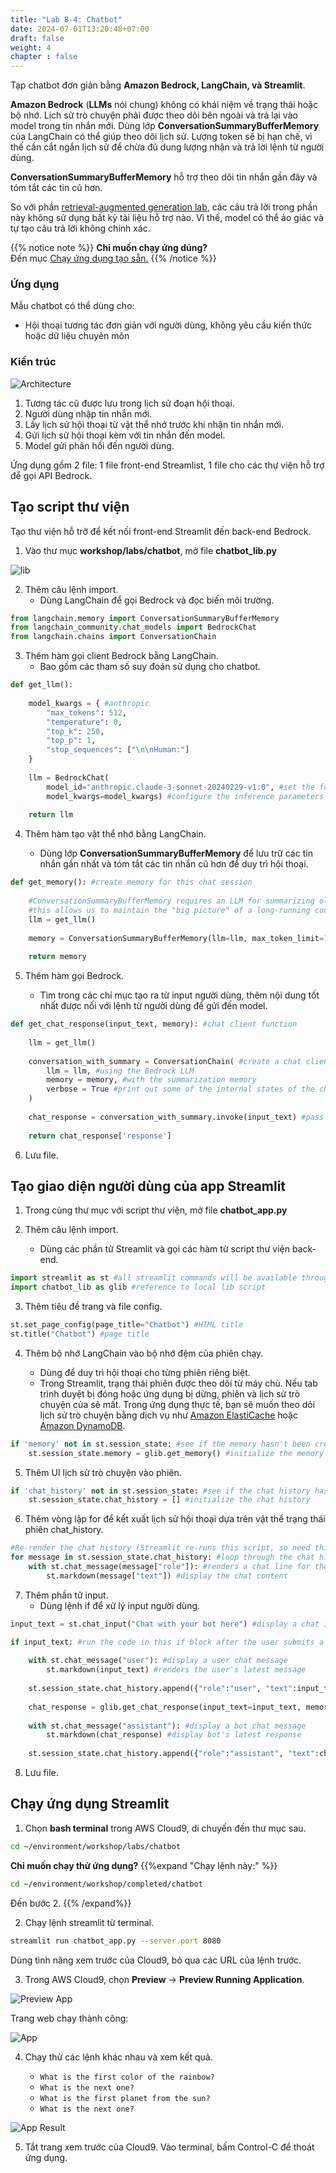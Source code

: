 ```yaml
---
title: "Lab B-4: Chatbot"
date: 2024-07-01T13:20:48+07:00
draft: false
weight: 4
chapter : false
---
```


Tạp chatbot đơn giản bằng **Amazon Bedrock, LangChain, và Streamlit**.

**Amazon Bedrock** (**LLMs** nói chung) không có khái niệm về trạng thái hoặc bộ nhớ. Lịch sử trò chuyện phải được theo dõi bên ngoài và trả lại vào model trong tin nhắn mới. Dùng lớp **ConversationSummaryBufferMemory** của LangChain có thể giúp theo dõi lịch sử. Lượng token sẽ bị hạn chế, vì thế cần cắt ngắn lịch sử để chừa đủ dung lượng nhận và trả lời lệnh từ người dùng.

**ConversationSummaryBufferMemory** hỗ trợ theo dõi tin nhắn gần đây và tóm tắt các tin cũ hơn.

So với phần [retrieval-augmented generation lab](LabB-3.md), các câu trả lời trong phần này không sử dụng bất kỳ tài liệu hỗ trợ nào. Vì thế, model có thể ảo giác và tự tạo câu trả lời không chính xác.

{{% notice note %}}
**Chỉ muốn chạy ứng dúng?**\
Đến mục [Chạy ứng dụng tạo sẵn.](#run-the-streamlit-app)
{{% /notice %}}

### Ứng dụng
Mẫu chatbot có thể dùng cho:
- Hội thoại tương tác đơn giản với người dùng, không yêu cầu kiến thức hoặc dữ liệu chuyên môn

### Kiến trúc

![Architecture](/images/2-Bedrock/basic/B-4/architecture.png)

1. Tương tác cũ được lưu trong lịch sử đoạn hội thoại.
2. Người dùng nhập tin nhắn mới.
3. Lấy lịch sử hội thoại từ vật thể nhớ trước khi nhận tin nhắn mới.
4. Gửi lịch sử hội thoại kèm với tin nhắn đến model.
5. Model gửi phản hồi đến người dùng.

Ứng dụng gồm 2 file: 1 file front-end Streamlist, 1 file cho các thự viện hỗ trợ để gọi API Bedrock.

## Tạo script thư viện
Tạo thư viện hỗ trỡ để kết nối front-end Streamlit đến back-end Bedrock.

1. Vào thư mục **workshop/labs/chatbot**, mở file **chatbot_lib.py**

![lib](/images/2-Bedrock/basic/B-4/1.png)

2. Thêm câu lệnh import.    
   - Dùng LangChain để gọi Bedrock và đọc biến môi trường.

```py
from langchain.memory import ConversationSummaryBufferMemory
from langchain_community.chat_models import BedrockChat
from langchain.chains import ConversationChain
```

3. Thêm hàm gọi client Bedrock bằng LangChain.  
   - Bao gồm các tham số suy đoán sử dụng cho chatbot.

```py
def get_llm():
        
    model_kwargs = { #anthropic
        "max_tokens": 512,
        "temperature": 0, 
        "top_k": 250, 
        "top_p": 1, 
        "stop_sequences": ["\n\nHuman:"] 
    }
    
    llm = BedrockChat(
        model_id="anthropic.claude-3-sonnet-20240229-v1:0", #set the foundation model
        model_kwargs=model_kwargs) #configure the inference parameters
    
    return llm
```

4. Thêm hàm tạo vật thể nhớ bằng LangChain.

   - Dùng lớp **ConversationSummaryBufferMemory** để lưu trữ các tin nhắn gần nhất và tóm tắt các tin nhắn cũ hơn để duy trì hội thoại.

```py
def get_memory(): #create memory for this chat session
    
    #ConversationSummaryBufferMemory requires an LLM for summarizing older messages
    #this allows us to maintain the "big picture" of a long-running conversation
    llm = get_llm()
    
    memory = ConversationSummaryBufferMemory(llm=llm, max_token_limit=1024) #Maintains a summary of previous messages
    
    return memory
```

5. Thêm hàm gọi Bedrock.

   - Tìm trong các chỉ mục tạo ra từ input người dùng, thêm nội dung tốt nhất được nối với lệnh từ người dùng để gửi đến model.

```py
def get_chat_response(input_text, memory): #chat client function
    
    llm = get_llm()
    
    conversation_with_summary = ConversationChain( #create a chat client
        llm = llm, #using the Bedrock LLM
        memory = memory, #with the summarization memory
        verbose = True #print out some of the internal states of the chain while running
    )
    
    chat_response = conversation_with_summary.invoke(input_text) #pass the user message and summary to the model
    
    return chat_response['response']
```

6. Lưu file.

## Tạo giao diện người dùng của app Streamlit

1. Trong cùng thư mục với script thư viện, mở file **chatbot_app.py**

2. Thêm câu lệnh import.

   - Dùng các phần tử Streamlit và gọi các hàm từ script thư viện back-end.

```py
import streamlit as st #all streamlit commands will be available through the "st" alias
import chatbot_lib as glib #reference to local lib script
```

3. Thêm tiêu đề trang và file config.

```py
st.set_page_config(page_title="Chatbot") #HTML title
st.title("Chatbot") #page title
```

4. Thêm bộ nhớ LangChain vào bộ nhớ đệm của phiên chạy.

   - Dùng để duy trì hội thoại cho từng phiên riêng biệt.
   - Trong Streamlit, trạng thái phiên được theo dõi từ máy chủ. Nếu tab trình duyệt bị đóng hoặc ứng dụng bị dừng, phiên và lịch sử trò chuyện của sẽ mất. Trong ứng dụng thực tế, bạn sẽ muốn theo dõi lịch sử trò chuyện bằng dịch vụ như [Amazon ElastiCache](https://aws.amazon.com/blogs/database/solutions-for-building-modern-applications-with-amazon-elasticache-and-amazon-memorydb-for-redis/)  hoặc [Amazon DynamoDB](https://aws.amazon.com/dynamodb/).

```py
if 'memory' not in st.session_state: #see if the memory hasn't been created yet
    st.session_state.memory = glib.get_memory() #initialize the memory
```

5. Thêm UI lịch sử trò chuyện vào phiên.

```python
if 'chat_history' not in st.session_state: #see if the chat history hasn't been created yet
    st.session_state.chat_history = [] #initialize the chat history
```

6. Thêm vòng lập for để kết xuất lịch sử hội thoại dựa trên vật thể trạng thái phiên chat_history.

```py
#Re-render the chat history (Streamlit re-runs this script, so need this to preserve previous chat messages)
for message in st.session_state.chat_history: #loop through the chat history
    with st.chat_message(message["role"]): #renders a chat line for the given role, containing everything in the with block
        st.markdown(message["text"]) #display the chat content
```

7. Thêm phần tử input.  
   - Dùng lệnh if để xử lý input người dùng.

```python
input_text = st.chat_input("Chat with your bot here") #display a chat input box

if input_text: #run the code in this if block after the user submits a chat message
    
    with st.chat_message("user"): #display a user chat message
        st.markdown(input_text) #renders the user's latest message
    
    st.session_state.chat_history.append({"role":"user", "text":input_text}) #append the user's latest message to the chat history
    
    chat_response = glib.get_chat_response(input_text=input_text, memory=st.session_state.memory) #call the model through the supporting library
    
    with st.chat_message("assistant"): #display a bot chat message
        st.markdown(chat_response) #display bot's latest response
    
    st.session_state.chat_history.append({"role":"assistant", "text":chat_response}) #append the bot's latest message to the chat history
```
8. Lưu file.

## Chạy ứng dụng Streamlit

1. Chọn **bash terminal** trong AWS Cloud9, di chuyến đến thư mục sau.

```bash
cd ~/environment/workshop/labs/chatbot
```

**Chỉ muốn chạy thử ứng dụng?**
{{%expand "Chạy lệnh này:" %}}
```bash
cd ~/environment/workshop/completed/chatbot
```
Đến bước 2.
{{% /expand%}}

2. Chạy lệnh streamlit từ terminal.

```bash
streamlit run chatbot_app.py --server.port 8080
```

Dùng tình năng xem trước của Cloud9, bỏ qua các URL của lệnh trước.

3. Trong AWS Cloud9, chọn **Preview** -> **Preview Running Application**.

![Preview App](/images/2-Bedrock/F-9/2.png)

Trang web chạy thành công:

![App](/images/2-Bedrock/basic/B-4/3.png)

4. Chạy thử các lệnh khác nhau và xem kết quả.

   - `What is the first color of the rainbow?`
   - `What is the next one?`
   - `What is the first planet from the sun?`
   - `What is the next one?`

![App Result](/images/2-Bedrock/basic/B-4/4.png)

5. Tắt trang xem trước của Cloud9. Vào terminal, bấm Control-C để thoát ứng dụng.